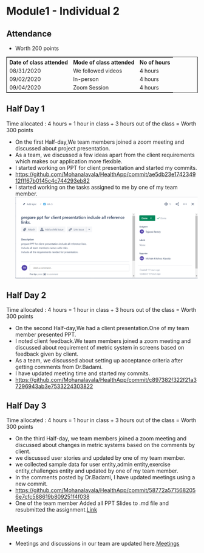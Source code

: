 # Module1 - Individual 2

## Attendance
- Worth 200 points

<table style="width:100%;border: 1px solid black;">
<tr>
<th>Date of class attended</th>	
<th>Mode of class attended</th>
<th>No of hours</th>
</tr>
<tr>
<td>08/31/2020</td>
<td>We followed videos</td>
<td>4 hours</td>
</tr>
<tr>
<td>09/02/2020</td>
<td>In-person</td>
<td> 4 hours</td>  
</tr>
<tr>
<td>09/04/2020</td>
<td>Zoom Session</td>
<td> 4 hours</td>
</tr>
</table>

## Half Day 1  

Time allocated : 4 hours = 1 hour in class + 3 hours out of the class = Worth 300 points

- On the first Half-day,We team members joined a zoom meeting and discussed about project presentation.
- As a team, we discussed a few ideas apart from the client requirements which makes our application more flexible.
- I started working on PPT for client presentation and started my commits.
- https://github.com/Mohanalavala/HealthApp/commit/ae5db23e174234912fff67b0145c4c744293eb82 
-  I started working on the tasks assigned to me by one of my team member.
  ![JIRA](https://github.com/Mohanalavala/HealthApp/blob/master/Contributions/JIRA.PNG)

## Half Day 2

Time allocated : 4 hours = 1 hour in class + 3 hours out of the class = Worth 300 points

- On the second Half-day,We had a client presentation.One of my team member presented PPT.
- I noted client feedback.We team members joined a zoom meeting and discussed about requirement of metric system in screens based on feedback given by client.
- As a team, we discussed about setting up acceptance criteria after getting comments from Dr.Badami.
- I have updated meeting time and started my commits.
- https://github.com/Mohanalavala/HealthApp/commit/c897382f322f21a37296943ab3e7533224303822


## Half Day 3

Time allocated : 4 hours = 1 hour in class + 3 hours out of the class = Worth 300 points

- On the third Half-day, we team members joined a zoom meeting and discussed about changes in metric systems based on the comments by client.
- we discussed user stories and updated by one of my team member.
- we collected sample data for user entity,admin entity,exercise entity,challenges entity and updated by one of my team member.
- In the comments posted by Dr.Badami, I have updated meetings using a new commit.
- https://github.com/Mohanalavala/HealthApp/commit/58772a5715682056e7cfc588619b809251f4f038
- One of the team member Added all PPT Slides to .md file and resubmitted the assignment.[Link](https://github.com/Mohanalavala/HealthApp/blob/master/Presentation.md)

## Meetings

- Meetings and discussions in our team are updated here.[Meetings](https://github.com/Mohanalavala/HealthApp/blob/master/Contributions/meetings)











